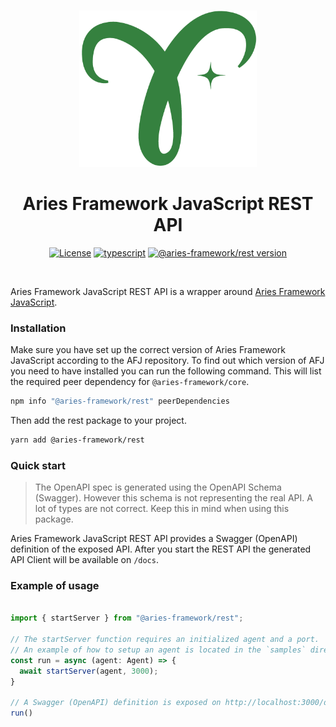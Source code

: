 <p align="center">
  <br />
  <img
    alt="Hyperledger Aries logo"
    src="https://raw.githubusercontent.com/hyperledger/aries-framework-javascript/aa31131825e3331dc93694bc58414d955dcb1129/images/aries-logo.png"
    height="250px"
  />
</p>
<h1 align="center"><b>Aries Framework JavaScript REST API</b></h1>
<p align="center">
  <a
    href="https://raw.githubusercontent.com/hyperledger/aries-framework-javascript-ext/main/LICENSE"
    ><img
      alt="License"
      src="https://img.shields.io/badge/License-Apache%202.0-blue.svg"
  /></a>
  <a href="https://www.typescriptlang.org/"
    ><img
      alt="typescript"
      src="https://img.shields.io/badge/%3C%2F%3E-TypeScript-%230074c1.svg"
  /></a>
    <a href="https://www.npmjs.com/package/@aries-framework/rest"
    ><img
      alt="@aries-framework/rest version"
      src="https://img.shields.io/npm/v/@aries-framework/rest"
  /></a>

</p>
<br />

Aries Framework JavaScript REST API is a wrapper around [Aries Framework JavaScript](https://github.com/hyperledger/aries-framework-javascript.git).

### Installation

Make sure you have set up the correct version of Aries Framework JavaScript according to the AFJ repository. To find out which version of AFJ you need to have installed you can run the following command. This will list the required peer dependency for `@aries-framework/core`.

```sh
npm info "@aries-framework/rest" peerDependencies
```

Then add the rest package to your project.

```sh
yarn add @aries-framework/rest
```

### Quick start

> The OpenAPI spec is generated using the OpenAPI Schema (Swagger). However this schema is not representing the real API. A lot of types are not correct. Keep this in mind when using this package.

Aries Framework JavaScript REST API provides a Swagger (OpenAPI) definition of the exposed API. After you start the REST API the generated API Client will be available on `/docs`. 


### Example of usage

```ts

import { startServer } from "@aries-framework/rest";

// The startServer function requires an initialized agent and a port. 
// An example of how to setup an agent is located in the `samples` directory.
const run = async (agent: Agent) => {
  await startServer(agent, 3000);
}

// A Swagger (OpenAPI) definition is exposed on http://localhost:3000/docs
run() 

```
